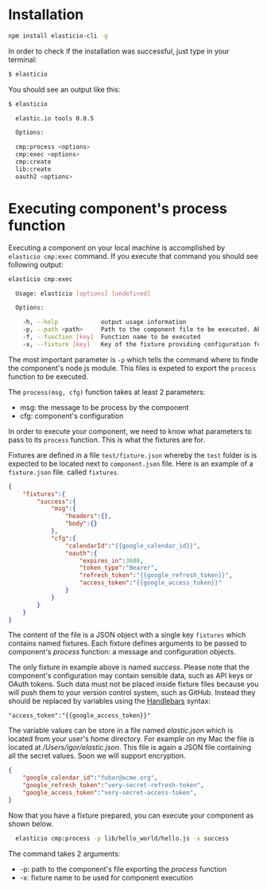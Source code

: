 # Installation

````bash
npm install elasticio-cli -g
````

In order to check if the installation was successful, just type in your terminal:

````bash
$ elasticio
````
You should see an output like this:

````bash
$ elasticio

  elastic.io tools 0.0.5

  Options:

  cmp:process <options>
  cmp:exec <options>
  cmp:create
  lib:create
  oauth2 <options>
````

# Executing component's process function

Executing a component on your local machine is accomplished by ``elasticio cmp:exec`` command. If you execute that command you should see following output:

````bash
elasticio cmp:exec

  Usage: elasticio [options] [undefined]

  Options:

    -h, --help            output usage information
    -p, --path <path>     Path to the component file to be executed. Absolute or relative.
    -f, --function [key]  Function name to be executed
    -x, --fixture [key]   Key of the fixture providing configuration for the execution
````

The most important parameter is ``-p`` which tells the command where to finde the component's node.js module. This files is expeted to export the ``process`` function to be executed. 

The ``process(msg, cfg)`` function takes at least 2 parameters:

* msg: the message to be process by the component
* cfg: component's configuration

In order to execute your component, we need to know what parameters to pass to its ``process`` function. This is what the fixtures are for. 

Fixtures are defined in a file ``test/fixture.json`` whereby the ``test`` folder is is expected to be located next to ``component.json`` file. Here is an example of a ``fixture.json`` file. called ``fixtures``.

````json
{
    "fixtures":{
        "success":{
            "msg":{
                "headers":{},
                "body":{}
            },
            "cfg":{
                "calendarId":"{{google_calendar_id}}",
                "oauth":{
                    "expires_in":3600,
                    "token_type":"Bearer",
                    "refresh_token":"{{google_refresh_token}}",
                    "access_token":"{{google_access_token}}"
                }
            }
        }
    }
}
````

The content of the file is a JSON object with a single key ``fixtures`` which contains named fixtures. Each fixture defines arguments to be passed to component's _process_ function: a message and configuration objects. 

The only fixture in example above is named _success_. Please note that the  component's configuration may contain sensible data, such as API keys or OAuth tokens. Such data must not be placed inside fixture files because you will push them to your version control system, such as GitHub. Instead they should be replaced by variables using the [Handlebars](http://handlebarsjs.com/) syntax:

````
"access_token":"{{google_access_token}}"
````

The variable values can be store in a file named _elastic.json_ which is located from your user's home directory. For example on my Mac the file is located at _/Users/igor/elastic.json_. This file is again a JSON file containing all the secret values. Soon we will support encryption.

````json
{
    "google_calendar_id":"fubar@acme.org",
    "google_refresh_token":"very-secret-refresh-token",
    "google_access_token":"very-secret-access-token",
}
````

Now that you have a fixture prepared, you can execute your component as shown below.

````bash
  elasticio cmp:process -p lib/hello_world/hello.js -x success
````

The command takes 2 arguments:
* -p: path to the component's file exporting the _process_ function
* -x: fixture name to be used for component execution
